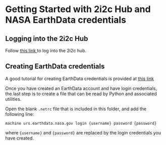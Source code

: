 # Getting Started with 2i2c Hub and NASA EarthData credentials

## Logging into the 2i2c Hub
Follow [this link ](https://showcase.2i2c.cloud/hub/login) to log into the 2i2c hub.

## Creating EarthData credentials
A good tutorial for creating EarthData credentials is provided at [this link](https://urs.earthdata.nasa.gov/documentation/for_users/how_to_register)

Once you have created an EarthData account and have login credentials, the last step is to create a file that can be read by Python and associated utilities.

Open the blank `.netrc` file that is included in this folder, and add the following line:

```
machine urs.earthdata.nasa.gov login {username} password {password}
```

where `{username}` and `{password}` are replaced by the login credentials you have created.